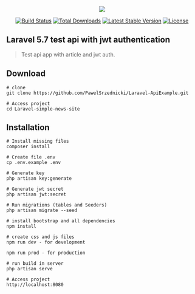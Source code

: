 <p align="center"><img src="https://laravel.com/assets/img/components/logo-laravel.svg"></p>

<p align="center">
<a href="https://travis-ci.org/laravel/framework"><img src="https://travis-ci.org/laravel/framework.svg" alt="Build Status"></a>
<a href="https://packagist.org/packages/laravel/framework"><img src="https://poser.pugx.org/laravel/framework/d/total.svg" alt="Total Downloads"></a>
<a href="https://packagist.org/packages/laravel/framework"><img src="https://poser.pugx.org/laravel/framework/v/stable.svg" alt="Latest Stable Version"></a>
<a href="https://packagist.org/packages/laravel/framework"><img src="https://poser.pugx.org/laravel/framework/license.svg" alt="License"></a>
</p>

## Laravel 5.7 test api with jwt authentication
> Test api app with  article and jwt auth. 


## Download
```
# clone
git clone https://github.com/PawelSrzednicki/Laravel-ApiExample.git

# Access project
cd Laravel-simple-news-site
```

## Installation
```
# Install missing files
composer install

# Create file .env
cp .env.example .env

# Generate key
php artisan key:generate

# Generate jwt secret
php artisan jwt:secret

# Run migrations (tables and Seeders)
php artisan migrate --seed

# install bootstrap and all dependencies
npm install

# create css and js files 
npm run dev - for development

npm run prod - for production

# run build in server
php artisan serve

# Access project
http://localhost:8080
```
